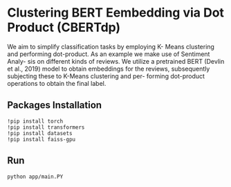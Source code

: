 # Clustering BERT Eembedding via Dot Product (CBERTdp)

We aim to simplify classification tasks by employing K- Means clustering and performing dot-product. As an example we make use of Sentiment Analy- sis on different kinds of reviews. We utilize a pretrained BERT (Devlin et al., 2019) model to obtain embeddings for the reviews, subsequently subjecting these to K-Means clustering and per- forming dot-product operations to obtain the final label. 

## Packages Installation
```
!pip install torch
!pip install transformers
!pip install datasets
!pip install faiss-gpu
```

## Run
```
python app/main.PY
```
